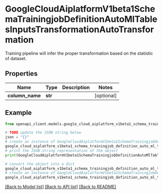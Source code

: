 # GoogleCloudAiplatformV1beta1SchemaTrainingjobDefinitionAutoMlTablesInputsTransformationAutoTransformation

Training pipeline will infer the proper transformation based on the statistic of dataset.

## Properties

Name | Type | Description | Notes
------------ | ------------- | ------------- | -------------
**column_name** | **str** |  | [optional] 

## Example

```python
from openapi_client.models.google_cloud_aiplatform_v1beta1_schema_trainingjob_definition_auto_ml_tables_inputs_transformation_auto_transformation import GoogleCloudAiplatformV1beta1SchemaTrainingjobDefinitionAutoMlTablesInputsTransformationAutoTransformation

# TODO update the JSON string below
json = "{}"
# create an instance of GoogleCloudAiplatformV1beta1SchemaTrainingjobDefinitionAutoMlTablesInputsTransformationAutoTransformation from a JSON string
google_cloud_aiplatform_v1beta1_schema_trainingjob_definition_auto_ml_tables_inputs_transformation_auto_transformation_instance = GoogleCloudAiplatformV1beta1SchemaTrainingjobDefinitionAutoMlTablesInputsTransformationAutoTransformation.from_json(json)
# print the JSON string representation of the object
print(GoogleCloudAiplatformV1beta1SchemaTrainingjobDefinitionAutoMlTablesInputsTransformationAutoTransformation.to_json())

# convert the object into a dict
google_cloud_aiplatform_v1beta1_schema_trainingjob_definition_auto_ml_tables_inputs_transformation_auto_transformation_dict = google_cloud_aiplatform_v1beta1_schema_trainingjob_definition_auto_ml_tables_inputs_transformation_auto_transformation_instance.to_dict()
# create an instance of GoogleCloudAiplatformV1beta1SchemaTrainingjobDefinitionAutoMlTablesInputsTransformationAutoTransformation from a dict
google_cloud_aiplatform_v1beta1_schema_trainingjob_definition_auto_ml_tables_inputs_transformation_auto_transformation_from_dict = GoogleCloudAiplatformV1beta1SchemaTrainingjobDefinitionAutoMlTablesInputsTransformationAutoTransformation.from_dict(google_cloud_aiplatform_v1beta1_schema_trainingjob_definition_auto_ml_tables_inputs_transformation_auto_transformation_dict)
```
[[Back to Model list]](../README.md#documentation-for-models) [[Back to API list]](../README.md#documentation-for-api-endpoints) [[Back to README]](../README.md)


